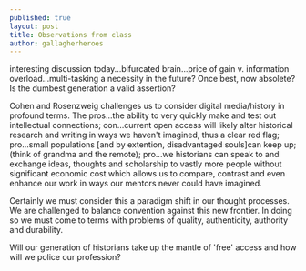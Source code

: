 ```yaml
---
published: true
layout: post
title: Observations from class
author: gallagherheroes
---
```


interesting discussion today...bifurcated brain...price of gain v. information overload...multi-tasking a necessity in the future? Once best, now absolete? Is the dumbest generation a valid assertion?

Cohen and Rosenzweig challenges us to consider digital media/history in profound terms. The pros...the ability to very quickly make and test out intellectual connections; con...current open access will likely alter historical research and writing in ways we haven't imagined, thus a clear red flag; pro...small populations [and by extention, disadvantaged souls]can keep up; (think of grandma and the remote); pro...we historians can speak to and exchange ideas, thoughts and scholarship to vastly more people without significant economic cost which allows us to compare, contrast and even enhance our work in ways our mentors never could have imagined.

Certainly we must consider this a paradigm shift in our thought processes. We are challenged to balance convention against this new frontier. In doing so we must come to terms with problems of quality, authenticity, authority and durability.

Will our generation of historians take up the mantle of 'free' access and how will we police our profession?
